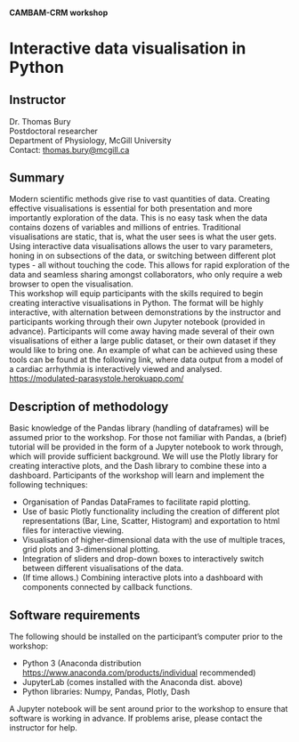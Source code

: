 #### CAMBAM-CRM workshop
# Interactive data visualisation in Python

## Instructor
Dr. Thomas Bury <br>
Postdoctoral researcher <br>
Department of Physiology, McGill University <br>
Contact: thomas.bury@mcgill.ca

## Summary				
Modern scientific methods give rise to vast quantities of data. Creating effective visualisations is essential for both presentation and more importantly exploration of the data. This is no easy task when the data contains dozens of variables and millions of entries. Traditional visualisations are static, that is, what the user sees is what the user gets. Using interactive data visualisations allows the user to vary parameters, honing in on subsections of the data, or switching between different plot types - all without touching the code. This allows for rapid exploration of the data and seamless sharing amongst collaborators, who only require a web browser to open the visualisation.		
This workshop will equip participants with the skills required to begin creating interactive visualisations in Python. The format will be highly interactive, with alternation between demonstrations by the instructor and participants working through their own Jupyter notebook (provided in advance). Participants will come away having made several of their own visualisations of either a large public dataset, or their own dataset if they would like to bring one. An example of what can be achieved using these tools can be found at the following link, where data output from a model of a cardiac arrhythmia is interactively viewed and analysed. https://modulated-parasystole.herokuapp.com/


## Description of methodology					
Basic knowledge of the Pandas library (handling of dataframes) will be assumed prior to the workshop. For those not familiar with Pandas, a (brief) tutorial will be provided in the form of a Jupyter notebook to work through, which will provide sufficient background. We will use the Plotly library for creating interactive plots, and the Dash library to combine these into a dashboard. Participants of the workshop will learn and implement the following techniques:
- Organisation of Pandas DataFrames to facilitate rapid plotting.
- Use of basic Plotly functionality including the creation of different plot representations (Bar, Line, Scatter, Histogram) and exportation to html files for interactive viewing.
- Visualisation of higher-dimensional data with the use of multiple traces, grid plots and 3-dimensional plotting.
- Integration of sliders and drop-down boxes to interactively switch between different visualisations of the data.
- (If time allows.) Combining interactive plots into a dashboard with components connected by callback functions.


## Software requirements
The following should be installed on the participant’s computer prior to the workshop:
- Python 3 (Anaconda distribution https://www.anaconda.com/products/individual recommended)
- JupyterLab (comes installed with the Anaconda dist. above)
- Python libraries: Numpy, Pandas, Plotly, Dash

A Jupyter notebook will be sent around prior to the workshop to ensure that software is working in advance. If problems arise, please contact the instructor for help.


